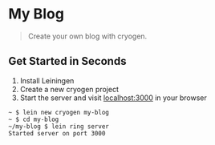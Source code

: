 # My Blog
> Create your own blog with cryogen.

## Get Started in Seconds
1. Install Leiningen
2. Create a new cryogen project
3. Start the server and visit [localhost:3000](localhost:3000) in your browser

```shell
~ $ lein new cryogen my-blog
~ $ cd my-blog
~/my-blog $ lein ring server
Started server on port 3000
```
